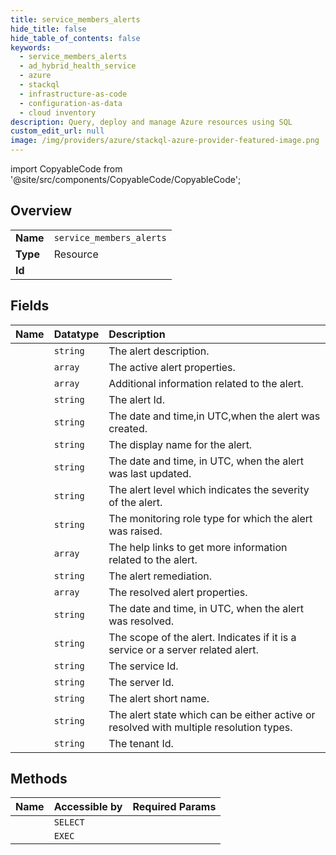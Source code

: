 ```yaml
---
title: service_members_alerts
hide_title: false
hide_table_of_contents: false
keywords:
  - service_members_alerts
  - ad_hybrid_health_service
  - azure    
  - stackql
  - infrastructure-as-code
  - configuration-as-data
  - cloud inventory
description: Query, deploy and manage Azure resources using SQL
custom_edit_url: null
image: /img/providers/azure/stackql-azure-provider-featured-image.png
---
```


import CopyableCode from '@site/src/components/CopyableCode/CopyableCode';




## Overview
<table><tbody>
<tr><td><b>Name</b></td><td><code>service_members_alerts</code></td></tr>
<tr><td><b>Type</b></td><td>Resource</td></tr>
<tr><td><b>Id</b></td><td><CopyableCode code="azure.ad_hybrid_health_service.service_members_alerts" /></td></tr>
</tbody></table>

## Fields
| Name | Datatype | Description |
|:-----|:---------|:------------|
| <CopyableCode code="description" /> | `string` | The alert description. |
| <CopyableCode code="activeAlertProperties" /> | `array` | The active alert properties. |
| <CopyableCode code="additionalInformation" /> | `array` | Additional information related to the alert. |
| <CopyableCode code="alertId" /> | `string` | The alert Id. |
| <CopyableCode code="createdDate" /> | `string` | The date and time,in UTC,when the alert was created. |
| <CopyableCode code="displayName" /> | `string` | The display name for the alert. |
| <CopyableCode code="lastUpdated" /> | `string` | The date and time, in UTC, when the alert was last updated. |
| <CopyableCode code="level" /> | `string` | The alert level which indicates the severity of the alert. |
| <CopyableCode code="monitorRoleType" /> | `string` | The monitoring role type for which the alert was raised. |
| <CopyableCode code="relatedLinks" /> | `array` | The help links to get more information related to the alert. |
| <CopyableCode code="remediation" /> | `string` | The alert remediation. |
| <CopyableCode code="resolvedAlertProperties" /> | `array` | The resolved alert properties. |
| <CopyableCode code="resolvedDate" /> | `string` | The date and time, in UTC, when the alert was resolved. |
| <CopyableCode code="scope" /> | `string` | The scope of the alert. Indicates if it is a service or a server related alert. |
| <CopyableCode code="serviceId" /> | `string` | The service Id. |
| <CopyableCode code="serviceMemberId" /> | `string` | The server Id. |
| <CopyableCode code="shortName" /> | `string` | The alert short name. |
| <CopyableCode code="state" /> | `string` | The alert state which can be either active or resolved with multiple resolution types. |
| <CopyableCode code="tenantId" /> | `string` | The tenant Id. |
## Methods
| Name | Accessible by | Required Params |
|:-----|:--------------|:----------------|
| <CopyableCode code="list" /> | `SELECT` | <CopyableCode code="serviceMemberId, serviceName" /> |
| <CopyableCode code="_list" /> | `EXEC` | <CopyableCode code="serviceMemberId, serviceName" /> |
